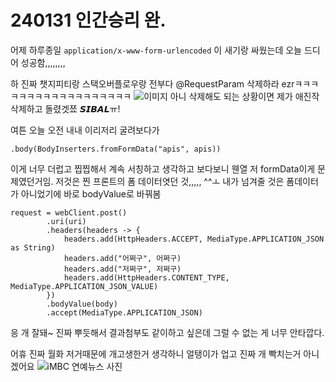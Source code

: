 
# 240131 인간승리 완.


어제 하루종일 ``application/x-www-form-urlencoded`` 이 새기랑 싸웠는데
오늘 드디어 성공함,,,,,,,,

하 진짜 챗지피티랑 스택오버플로우랑 전부다 @RequestParam 삭제하라 ezrㅋㅋㅋㅋㅋㅋㅋㅋㅋㅋㅋㅋㅋㅋㅋㅋㅋㅋ 
![이미지](https://pbs.twimg.com/media/ESxdAwmUUAE_JD5?format=jpg&name=small)
아니 삭제해도 되는 상황이면 제가 애진작 삭제하고 돌렸겟쬬 𝙎𝙄𝘽𝘼𝙇ㅠ!





여튼 오늘 오전 내내 이리저리 굴려보다가 
```
.body(BodyInserters.fromFormData("apis", apis))
```
이게 너무 더럽고 찝찝해서 계속 서칭하고 생각하고 보다보니
웬열 저 formData이게 문제였던거임.
저것은 찐 프론트의 폼 데이터엿던 것,,,,, ^^ㅗ
내가 넘겨줄 것은 폼데이터가 아니었기에 바로 bodyValue로 바꿔봄

```
request = webClient.post()  
        .uri(uri)  
        .headers(headers -> {  
            headers.add(HttpHeaders.ACCEPT, MediaType.APPLICATION_JSON as String)  
            headers.add("어쩌구", 어쩌구)  
            headers.add("저쩌구", 저쩌구)  
            headers.add(HttpHeaders.CONTENT_TYPE, MediaType.APPLICATION_JSON_VALUE)  
        })  
        .bodyValue(body)  
        .accept(MediaType.APPLICATION_JSON)
```
        
응 개 잘돼~
진짜 뿌듯해서 결과첨부도 같이하고 싶은데 그럴 수 없는 게 너무 안타깝다.

어휴 진짜 월화 저거때문에 개고생한거 생각하니 얼탱이가 업고 진짜 개 빡치는거 아니겠어요
![iMBC 연예뉴스 사진](https://talkimg.imbc.com/TVianUpload/tvian/TViews/image/2020/02/15/aTLEp9n0KZxo637173266604365694.JPG)
